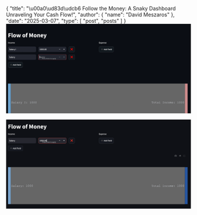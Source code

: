{
  "title": "\u00a0\ud83d\udcb6 Follow the Money: A Snaky Dashboard Unraveling Your Cash Flow!",
  "author": {
    "name": "David Meszaros"
  },
  "date": "2025-03-07",
  "type": [
    "post",
    "posts"
  ]
}
![hello](resources/test.gif)

![resources/image.png](resources/image.png)
